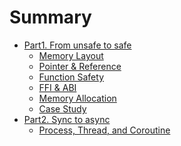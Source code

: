 # Summary

- [Part1. From unsafe to safe]()
    - [Memory Layout]()
    - [Pointer & Reference]()
    - [Function Safety]()
    - [FFI & ABI]()
    - [Memory Allocation]()
    - [Case Study]()
- [Part2. Sync to async]()
    - [Process, Thread, and Coroutine](./process-thread-coroutine.md)
